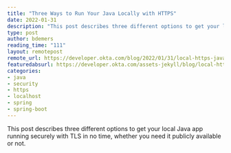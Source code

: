 ```yaml
---
title: "Three Ways to Run Your Java Locally with HTTPS"
date: 2022-01-31
description: "This post describes three different options to get your local Java app running securely with TLS in no time, whether you need it publicly available or not."
type: post
author: bdemers
reading_time: "111"
layout: remotepost
remote_url: https://developer.okta.com/blog/2022/01/31/local-https-java
featuredabsurl: https://developer.okta.com/assets-jekyll/blog/local-https-java/java-https-social-8b5e1abaa9f44486e9445253925093147989b0b53c5e17dccdda8c81eb4d70bd.jpg
categories:
- java
- security
- https
- localhost
- spring
- spring-boot
---
```


This post describes three different options to get your local Java app running securely with TLS in no time, whether you need it publicly available or not.
